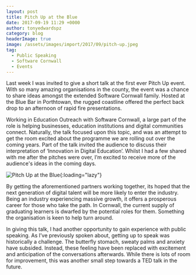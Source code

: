 ```yaml
---
layout: post
title: Pitch Up at the Blue
date: 2017-09-19 11:29 +0000
author: tonyedwardspz
category: blog
headerImage: true
image: /assets/images/import/2017/09/pitch-up.jpeg
tag:
  - Public Speaking
  - Software Cornwall
  - Events
---
```

Last week I was invited to give a short talk at the first ever Pitch Up event. With so many amazing organisations in the county, the event was a chance to share ideas amongst the extended Software Cornwall family. Hosted at the Blue Bar in Porthtowan, the rugged coastline offered the perfect back drop to an afternoon of rapid fire presentations.

Working in Education Outreach with Software Cornwall, a large part of the role is helping businesses, education institutions and digital communities connect. Naturally, the talk focused upon this topic, and was an attempt to get the room excited about the programme we are rolling out over the coming years. Part of the talk invited the audience to discuss their interpretation of ‘Innovation in Digital Education’. Whilst I had a few shared with me after the pitches were over, I’m excited to receive more of the audience's ideas in the coming days.

![Pitch Up at the Blue](/assets/images/import/2017/09/pitch-up.jpeg){:loading="lazy"}

By getting the aforementioned partners working together, its hoped that the next generation of digital talent will be more likely to enter the industry. Being an industry experiencing massive growth, it offers a prosperous career for those who take the path. In Cornwall, the current supply of graduating learners is dwarfed by the potential roles for them. Something the organisation is keen to help turn around.

In giving this talk, I had another opportunity to gain experience with public speaking. As I’ve previously spoken about, getting up to speak was historically a challenge. The butterfly stomach, sweaty palms and anxiety have subsided. Instead, these feeling have been replaced with excitement and anticipation of the conversations afterwards. While there is lots of room for improvement, this was another small step towards a TED talk in the future.
